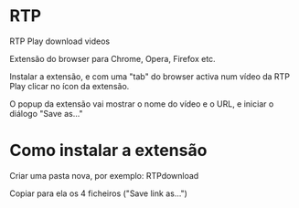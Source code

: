 # RTP
RTP Play download videos

Extensão do browser para Chrome, Opera, Firefox etc.

Instalar a extensão, e com uma "tab" do browser activa num vídeo da RTP Play clicar no ícon da extensão.

O popup da extensão vai mostrar o nome do vídeo e o URL, e iniciar o diálogo "Save as..."

# Como instalar a extensão

Criar uma pasta nova, por exemplo:
RTPdownload

Copiar para ela os 4 ficheiros ("Save link as...")

